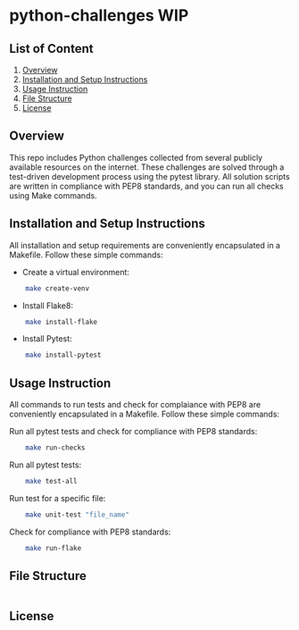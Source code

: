 # python-challenges WIP

## List of Content

1. [Overview](#overview)
1. [Installation and Setup Instructions](#installation-and-setup-instructions)
1. [Usage Instruction](#usage-instruction)
1. [File Structure](#file-structure)
1. [License](#license)

## Overview

This repo includes Python challenges collected from several publicly available resources on the internet. These challenges are solved through a test-driven development process using the pytest library. All solution scripts are written in compliance with PEP8 standards, and you can run all checks using Make commands.


## Installation and Setup Instructions

All installation and setup requirements are conveniently encapsulated in a Makefile. Follow these simple commands:

- Create a virtual environment:
```bash
    make create-venv
```
- Install Flake8:
```bash
    make install-flake
```
- Install Pytest:
```bash
    make install-pytest
```
## Usage Instruction
All commands to run tests and check for complaiance with PEP8 are conveniently encapsulated in a Makefile. Follow these simple commands:

Run all pytest tests and check for compliance with PEP8 standards:
```bash
    make run-checks
```
Run all pytest tests:
```bash
    make test-all
```
Run test for a specific file:
```bash
    make unit-test "file_name"
```
Check for compliance with PEP8 standards:
```bash
    make run-flake
```

## File Structure
```bash

```

## License
